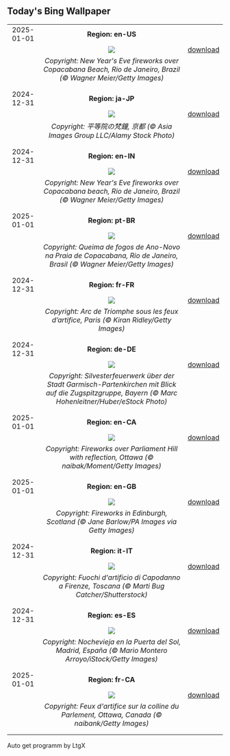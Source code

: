 ## Today's Bing Wallpaper
|      |      |      |
| :----: | :----: | :----: |
|2025-01-01|**Region: en-US**||
||![](https://www.bing.com/th?id=OHR.RioNewYear_EN-US7216341802_UHD.jpg&pid=hp&w=1152&h=648&rs=1&c=4)| [download](https://www.bing.com/th?id=OHR.RioNewYear_EN-US7216341802_UHD.jpg)|
||*Copyright: New Year's Eve fireworks over Copacabana Beach, Rio de Janeiro, Brazil (© Wagner Meier/Getty Images)*
||
|||
|2024-12-31|**Region: ja-JP**||
||![](https://www.bing.com/th?id=OHR.Omisoka2024_JA-JP6408751475_UHD.jpg&pid=hp&w=1152&h=648&rs=1&c=4)| [download](https://www.bing.com/th?id=OHR.Omisoka2024_JA-JP6408751475_UHD.jpg)|
||*Copyright: 平等院の梵鐘, 京都 (© Asia Images Group LLC/Alamy Stock Photo)*
||
|||
|2024-12-31|**Region: en-IN**||
||![](https://www.bing.com/th?id=OHR.RioNewYear_EN-IN5477298039_UHD.jpg&pid=hp&w=1152&h=648&rs=1&c=4)| [download](https://www.bing.com/th?id=OHR.RioNewYear_EN-IN5477298039_UHD.jpg)|
||*Copyright: New Year's Eve fireworks over Copacabana beach, Rio de Janeiro, Brazil (© Wagner Meier/Getty Images)*
||
|||
|2025-01-01|**Region: pt-BR**||
||![](https://www.bing.com/th?id=OHR.RioNewYear_PT-BR1238586029_UHD.jpg&pid=hp&w=1152&h=648&rs=1&c=4)| [download](https://www.bing.com/th?id=OHR.RioNewYear_PT-BR1238586029_UHD.jpg)|
||*Copyright: Queima de fogos de Ano-Novo na Praia de Copacabana, Rio de Janeiro, Brasil (© Wagner Meier/Getty Images)*
||
|||
|2024-12-31|**Region: fr-FR**||
||![](https://www.bing.com/th?id=OHR.ParisNewYearEve_FR-FR3084713180_UHD.jpg&pid=hp&w=1152&h=648&rs=1&c=4)| [download](https://www.bing.com/th?id=OHR.ParisNewYearEve_FR-FR3084713180_UHD.jpg)|
||*Copyright: Arc de Triomphe sous les feux d’artifice, Paris (© Kiran Ridley/Getty Images)*
||
|||
|2024-12-31|**Region: de-DE**||
||![](https://www.bing.com/th?id=OHR.BavariaNewYearsEveFireworks_DE-DE4504129944_UHD.jpg&pid=hp&w=1152&h=648&rs=1&c=4)| [download](https://www.bing.com/th?id=OHR.BavariaNewYearsEveFireworks_DE-DE4504129944_UHD.jpg)|
||*Copyright: Silvesterfeuerwerk über der Stadt Garmisch-Partenkirchen mit Blick auf die Zugspitzgruppe, Bayern (© Marc Hohenleitner/Huber/eStock Photo)*
||
|||
|2025-01-01|**Region: en-CA**||
||![](https://www.bing.com/th?id=OHR.CANYE24_EN-CA5635305751_UHD.jpg&pid=hp&w=1152&h=648&rs=1&c=4)| [download](https://www.bing.com/th?id=OHR.CANYE24_EN-CA5635305751_UHD.jpg)|
||*Copyright: Fireworks over Parliament Hill with reflection, Ottawa (© naibak/Moment/Getty Images)*
||
|||
|2025-01-01|**Region: en-GB**||
||![](https://www.bing.com/th?id=OHR.Hogmanay2024_EN-GB1967612260_UHD.jpg&pid=hp&w=1152&h=648&rs=1&c=4)| [download](https://www.bing.com/th?id=OHR.Hogmanay2024_EN-GB1967612260_UHD.jpg)|
||*Copyright: Fireworks in Edinburgh, Scotland (© Jane Barlow/PA Images via Getty Images)*
||
|||
|2024-12-31|**Region: it-IT**||
||![](https://www.bing.com/th?id=OHR.CapodannoFirenze_IT-IT8277886621_UHD.jpg&pid=hp&w=1152&h=648&rs=1&c=4)| [download](https://www.bing.com/th?id=OHR.CapodannoFirenze_IT-IT8277886621_UHD.jpg)|
||*Copyright: Fuochi d'artificio di Capodanno a Firenze, Toscana (© Marti Bug Catcher/Shutterstock)*
||
|||
|2024-12-31|**Region: es-ES**||
||![](https://www.bing.com/th?id=OHR.NewYearSpain24_ES-ES3801149904_UHD.jpg&pid=hp&w=1152&h=648&rs=1&c=4)| [download](https://www.bing.com/th?id=OHR.NewYearSpain24_ES-ES3801149904_UHD.jpg)|
||*Copyright: Nochevieja en la Puerta del Sol, Madrid, España (© Mario Montero Arroyo/iStock/Getty Images)*
||
|||
|2025-01-01|**Region: fr-CA**||
||![](https://www.bing.com/th?id=OHR.CANYE24_FR-CA7534148922_UHD.jpg&pid=hp&w=1152&h=648&rs=1&c=4)| [download](https://www.bing.com/th?id=OHR.CANYE24_FR-CA7534148922_UHD.jpg)|
||*Copyright: Feux d'artifice sur la colline du Parlement, Ottawa, Canada (© naibank/Getty Images)*
||
|||

Auto get programm by LtgX
